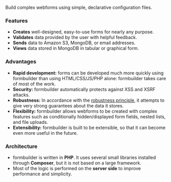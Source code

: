 <p class="lead">
	Build complex webforms using simple, declarative configuration files.
</p>

### Features

* **Creates** well-designed, easy-to-use forms for nearly any purpose.
* **Validates** data provided by the user with helpful feedback.
* **Sends** data to Amazon S3, MongoDB, or email addresses.
* **Views** data stored in MongoDB in tabular or graphical form.

### Advantages

* **Rapid development:** forms can be developed much more quickly using formbuilder than using HTML/CSS/JS/PHP alone: formbuilder takes care of most of the work.
* **Security:** formbuilder automatically protects against XSS and XSRF attacks.
* **Robustness:** In accordance with the [robustness principle](https://en.wikipedia.org/wiki/Robustness_principle), it attempts to give very strong guarantees about the data it stores.
* **Flexibility:** formbuilder allows webforms to be created with complex features such as conditionally hidden/displayed form fields, nested lists, and file uploads.
* **Extensibility:** formbuilder is built to be extensible, so that it can become even more useful in the future.

### Architecture

* formbuilder is written in **PHP**. It uses several small libraries installed through **Composer**, but it is not based on a large framework.
* Most of the logic is performed on the **server side** to improve performance and simplicity.
